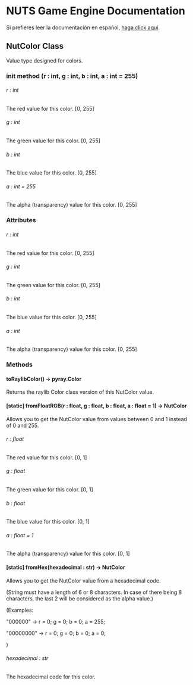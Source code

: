 # NUTS Game Engine Documentation

Si prefieres leer la documentación en español, [haga click aquí](/DOCUMENTATION_Ñ/INDEX.md).

## NutColor Class

Value type designed for colors.

### init method (r : int, g : int, b : int, a : int = 255)

###### r : int

The red value for this color. [0, 255]

###### g : int

The green value for this color. [0, 255]

###### b : int

The blue value for this color. [0, 255]

###### a : int = 255

The alpha (transparency) value for this color. [0, 255]

### Attributes

###### r : int

The red value for this color. [0, 255]

###### g : int

The green value for this color. [0, 255]

###### b : int

The blue value for this color. [0, 255]

###### a : int

The alpha (transparency) value for this color. [0, 255]

### Methods

#### toRaylibColor() -> pyray.Color

Returns the raylib Color class version of this NutColor value.

#### [static] fromFloatRGB(r : float, g : float, b : float, a : float = 1) -> NutColor

Allows you to get the NutColor value from values between 0 and 1 instead of 0 and 255.

###### r : float

The red value for this color. [0, 1]

###### g : float

The green value for this color. [0, 1]

###### b : float

The blue value for this color. [0, 1]

###### a : float = 1

The alpha (transparency) value for this color. [0, 1]

#### [static] fromHex(hexadecimal : str) -> NutColor

Allows you to get the NutColor value from a hexadecimal code.

(String must have a length of 6 or 8 characters. In case of there being 8 characters, the last 2 will be considered as the alpha value.)

(Examples:

"000000" -> r = 0; g = 0; b = 0; a = 255;

"00000000" -> r = 0; g = 0; b = 0; a = 0;

)

###### hexadecimal : str

The hexadecimal code for this color.
